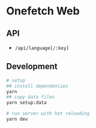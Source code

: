 # Onefetch Web

## API

- `/api/language[/:key]`

## Development

```bash
# setup
## install dependencies
yarn
## copy data files
yarn setup:data

# run server with hot reloading
yarn dev
```
